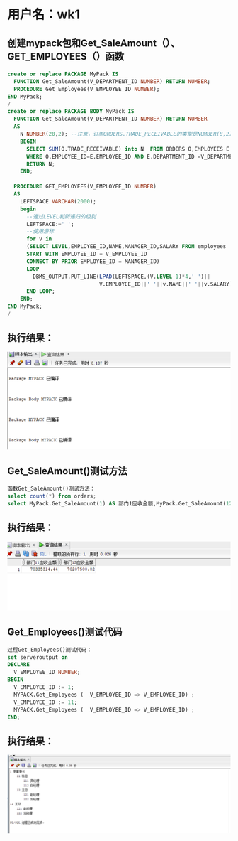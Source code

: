 # 用户名：wk1
## 创建mypack包和Get_SaleAmount（）、GET_EMPLOYEES（）函数
```sql
create or replace PACKAGE MyPack IS
  FUNCTION Get_SaleAmount(V_DEPARTMENT_ID NUMBER) RETURN NUMBER;
  PROCEDURE Get_Employees(V_EMPLOYEE_ID NUMBER);
END MyPack;
/
create or replace PACKAGE BODY MyPack IS
  FUNCTION Get_SaleAmount(V_DEPARTMENT_ID NUMBER) RETURN NUMBER
  AS
    N NUMBER(20,2); --注意，订单ORDERS.TRADE_RECEIVABLE的类型是NUMBER(8,2),汇总之后，数据要大得多。
    BEGIN
      SELECT SUM(O.TRADE_RECEIVABLE) into N  FROM ORDERS O,EMPLOYEES E
      WHERE O.EMPLOYEE_ID=E.EMPLOYEE_ID AND E.DEPARTMENT_ID =V_DEPARTMENT_ID;
      RETURN N;
    END;

  PROCEDURE GET_EMPLOYEES(V_EMPLOYEE_ID NUMBER)
  AS
    LEFTSPACE VARCHAR(2000);
    begin
      --通过LEVEL判断递归的级别
      LEFTSPACE:=' ';
      --使用游标
      for v in
      (SELECT LEVEL,EMPLOYEE_ID,NAME,MANAGER_ID,SALARY FROM employees
      START WITH EMPLOYEE_ID = V_EMPLOYEE_ID
      CONNECT BY PRIOR EMPLOYEE_ID = MANAGER_ID)
      LOOP
        DBMS_OUTPUT.PUT_LINE(LPAD(LEFTSPACE,(V.LEVEL-1)*4,' ')||
                             V.EMPLOYEE_ID||' '||v.NAME||' '||v.SALARY);
      END LOOP;
    END;
END MyPack;
/
```
## 执行结果：
![image](https://github.com/wk-king/Oracle/blob/master/test5/1.png)
## Get_SaleAmount()测试方法
```sql
函数Get_SaleAmount()测试方法：
select count(*) from orders;
select MyPack.Get_SaleAmount(1) AS 部门1应收金额,MyPack.Get_SaleAmount(12) AS 部门12应收金额 from dual;
```
## 执行结果：
![image](https://github.com/wk-king/Oracle/blob/master/test5/2.png)
## Get_Employees()测试代码
```sql
过程Get_Employees()测试代码：
set serveroutput on
DECLARE
  V_EMPLOYEE_ID NUMBER;    
BEGIN
  V_EMPLOYEE_ID := 1;
  MYPACK.Get_Employees (  V_EMPLOYEE_ID => V_EMPLOYEE_ID) ;  
  V_EMPLOYEE_ID := 11;
  MYPACK.Get_Employees (  V_EMPLOYEE_ID => V_EMPLOYEE_ID) ;    
END;
```
## 执行结果：
![image](https://github.com/wk-king/Oracle/blob/master/test5/3.png)
